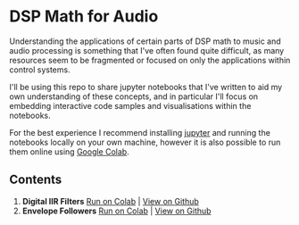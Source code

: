 # DSP Math for Audio

Understanding the applications of certain parts of DSP math to music and audio processing is
something that I've often found quite difficult, as many resources seem to be fragmented or focused
on only the applications within control systems.

I'll be using this repo to share jupyter notebooks that I've written to aid my own understanding of
these concepts, and in particular I'll focus on embedding interactive code samples and
visualisations within the notebooks.

For the best experience I recommend installing [jupyter](https://jupyter.org/install) and running
the notebooks locally on your own machine, however it is also possible to run them online using
[Google Colab](https://colab.research.google.com/notebooks/welcome.ipynb).

## Contents
1. **Digital IIR Filters** [Run on Colab](https://colab.research.google.com/github/jd-13/dsp-math-for-audio/blob/master/01_Digital-IIR-Filters.ipynb) | [View on Github](https://github.com/jd-13/dsp-math-for-audio/blob/master/01_Digital-IIR-Filters.ipynb)
2. **Envelope Followers** [Run on Colab](https://colab.research.google.com/github/jd-13/dsp-math-for-audio/blob/master/02_Envelope-Followers.ipynb) | [View on Github](https://github.com/jd-13/dsp-math-for-audio/blob/master/02_Envelope-Followers.ipynb)  
